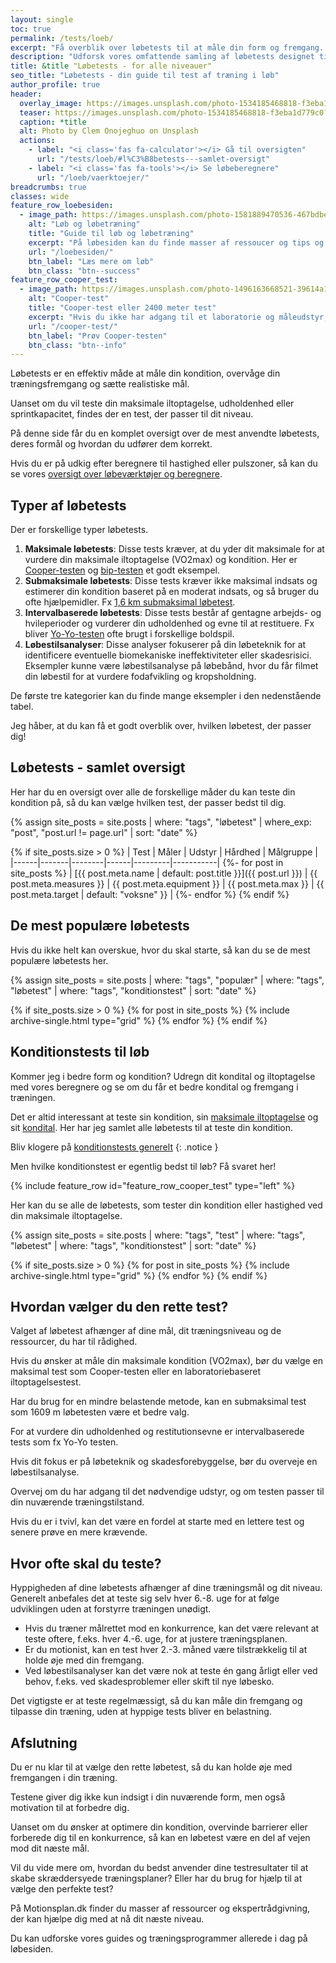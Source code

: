 ```yaml
---
layout: single
toc: true
permalink: /tests/loeb/
excerpt: "Få overblik over løbetests til at måle din form og fremgang. Find den rette test til dit niveau og optimer din træning med præcise målinger."
description: "Udforsk vores omfattende samling af løbetests designet til at vurdere din kondition og spore dine træningsfremskridt. Find den rette test for dit niveau og dine mål."
title: &title "Løbetests - for alle niveauer"
seo_title: "Løbetests - din guide til test af træning i løb"
author_profile: true
header:
  overlay_image: https://images.unsplash.com/photo-1534185468818-f3eba1d779c0?ixlib=rb-4.0.3&ixid=M3wxMjA3fDB8MHxwaG90by1wYWdlfHx8fGVufDB8fHx8fA%3D%3D&auto=format&fit=crop&h=630&w=1200&q=60
  teaser: https://images.unsplash.com/photo-1534185468818-f3eba1d779c0?ixlib=rb-4.0.3&ixid=M3wxMjA3fDB8MHxwaG90by1wYWdlfHx8fGVufDB8fHx8fA%3D%3D&auto=format&fit=crop&h=300&w=400&q=10
  caption: *title
  alt: Photo by Clem Onojeghuo on Unsplash
  actions:
    - label: "<i class='fas fa-calculator'></i> Gå til oversigten"
      url: "/tests/loeb/#l%C3%B8betests---samlet-oversigt"
    - label: "<i class='fas fa-tools'></i> Se løbeberegnere"
      url: "/loeb/vaerktoejer/"
breadcrumbs: true
classes: wide
feature_row_loebesiden:
  - image_path: https://images.unsplash.com/photo-1581889470536-467bdbe30cd0?ixlib=rb-1.2.1&ixid=eyJhcHBfaWQiOjEyMDd9&auto=format&fit=crop&h=300&w=400&q=10
    alt: "Løb og løbetræning"
    title: "Guide til løb og løbetræning"
    excerpt: "På løbesiden kan du finde masser af ressoucer og tips og tricks fra eksperter på, hvordan du kan planlægge din løbetræning, så du får resultater."
    url: "/loebesiden/"
    btn_label: "Læs mere om løb"
    btn_class: "btn--success"
feature_row_cooper_test:
  - image_path: https://images.unsplash.com/photo-1496163668521-39614a16b23f?ixlib=rb-1.2.1&ixid=MnwxMjA3fDB8MHxwaG90by1wYWdlfHx8fGVufDB8fHx8&auto=format&fit=crop&h=300&w=400&q=10
    alt: "Cooper-test"
    title: "Cooper-test eller 2400 meter test"
    excerpt: "Hvis du ikke har adgang til et laboratorie og måleudstyr, så er Coopers 12 minutters løbetest eller [2400 meter testen](/kondital-2400-meter/) et rigtig godt bud på en maksimal konditionstest. Du kan også vælge [bib-testen](/kondital-2400-meter/), som er let at udføre på begrænset plads."
    url: "/cooper-test/"
    btn_label: "Prøv Cooper-testen"
    btn_class: "btn--info"
---
```


Løbetests er en effektiv måde at måle din kondition, overvåge din træningsfremgang og sætte realistiske mål.

Uanset om du vil teste din maksimale iltoptagelse, udholdenhed eller sprintkapacitet, findes der en test, der passer til dit niveau.

På denne side får du en komplet oversigt over de mest anvendte løbetests, deres formål og hvordan du udfører dem korrekt.

Hvis du er på udkig efter beregnere til hastighed eller pulszoner, så kan du se vores [oversigt over løbeværktøjer og beregnere](/loeb/vaerktoejer/).

## Typer af løbetests

Der er forskellige typer løbetests.

1. **Maksimale løbetests**: Disse tests kræver, at du yder dit maksimale for at vurdere din maksimale iltoptagelse (VO2max) og kondition. Her er [Cooper-testen](/cooper-test/)  og [bip-testen](/bip-test/) et godt eksempel.
2. **Submaksimale løbetests**: Disse tests kræver ikke maksimal indsats og estimerer din kondition baseret på en moderat indsats, og så bruger du ofte hjælpemidler. Fx [1,6 km submaksimal løbetest](/submaximal-jogging-test-vo2/).
3. **Intervalbaserede løbetests**: Disse tests består af gentagne arbejds- og hvileperioder og vurderer din udholdenhed og evne til at restituere. Fx bliver [Yo-Yo-testen](/yoyo-test/) ofte brugt i forskellige boldspil.
4. **Løbestilsanalyser**: Disse analyser fokuserer på din løbeteknik for at identificere eventuelle biomekaniske ineffektiviteter eller skadesrisici. Eksempler kunne være løbestilsanalyse på løbebånd, hvor du får filmet din løbestil for at vurdere fodafvikling og kropsholdning.

De første tre kategorier kan du finde mange eksempler i den nedenstående tabel.

Jeg håber, at du kan få et godt overblik over, hvilken løbetest, der passer dig!

## Løbetests - samlet oversigt

Her har du en oversigt over alle de forskellige måder du kan teste din kondition på, så du kan vælge hvilken test, der passer bedst til dig.

{% assign site_posts = site.posts | where: "tags", "løbetest" | where_exp: "post", "post.url != page.url" | sort: "date" %}

{% if site_posts.size > 0 %}
| Test | Måler | Udstyr | Hårdhed | Målgruppe |
|------|-------|--------|------|---------|-----------|
  {%- for post in site_posts %}
| [{{ post.meta.name | default: post.title  }}]({{ post.url }}) | {{ post.meta.measures }} | {{ post.meta.equipment }} | {{ post.meta.max }} | {{ post.meta.target | default: "voksne" }} |
  {%- endfor %}
{% endif %}

## De mest populære løbetests

Hvis du ikke helt kan overskue, hvor du skal starte, så kan du se de mest populære løbetests her.

{% assign site_posts = site.posts | where: "tags", "populær" | where: "tags", "løbetest" | where: "tags", "konditionstest" | sort: "date" %}

<div class="feature__wrapper">

{% if site_posts.size > 0 %}
  {% for post in site_posts %}
    {% include archive-single.html type="grid" %}
  {% endfor %}
{% endif %}

</div>

## Konditionstests til løb

Kommer jeg i bedre form og kondition? Udregn dit kondital og iltoptagelse med vores beregnere og se om du får et bedre kondital og fremgang i træningen.

Det er altid interessant at teste sin kondition, sin [maksimale iltoptagelse](/maksimale-iltoptagelse-vo2max/) og sit [kondital](/kondital/). Her har jeg samlet alle løbetests til at teste din kondition.

Bliv klogere på [konditionstests generelt](/kondition/tests/)
{: .notice }

Men hvilke konditionstest er egentlig bedst til løb? Få svaret her!

{% include feature_row id="feature_row_cooper_test" type="left" %}

Her kan du se alle de løbetests, som tester din kondition eller hastighed ved din maksimale iltoptagelse.

{% assign site_posts = site.posts | where: "tags", "test" | where: "tags", "løbetest" | where: "tags", "konditionstest" | sort: "date" %}

<div class="feature__wrapper">

{% if site_posts.size > 0 %}
  {% for post in site_posts %}
    {% include archive-single.html type="grid" %}
  {% endfor %}
{% endif %}

</div>

## Hvordan vælger du den rette test?

Valget af løbetest afhænger af dine mål, dit træningsniveau og de ressourcer, du har til rådighed.

Hvis du ønsker at måle din maksimale kondition (VO2max), bør du vælge en maksimal test som Cooper-testen eller en laboratoriebaseret iltoptagelsestest.

Har du brug for en mindre belastende metode, kan en submaksimal test som 1609 m løbetesten være et bedre valg.

For at vurdere din udholdenhed og restitutionsevne er intervalbaserede tests som fx Yo-Yo testen.

Hvis dit fokus er på løbeteknik og skadesforebyggelse, bør du overveje en løbestilsanalyse.

Overvej om du har adgang til det nødvendige udstyr, og om testen passer til din nuværende træningstilstand.

Hvis du er i tvivl, kan det være en fordel at starte med en lettere test og senere prøve en mere krævende.

## Hvor ofte skal du teste?

Hyppigheden af dine løbetests afhænger af dine træningsmål og dit niveau. Generelt anbefales det at teste sig selv hver 6.-8. uge for at følge udviklingen uden at forstyrre træningen unødigt.

- Hvis du træner målrettet mod en konkurrence, kan det være relevant at teste oftere, f.eks. hver 4.-6. uge, for at justere træningsplanen.
- Er du motionist, kan en test hver 2.-3. måned være tilstrækkelig til at holde øje med din fremgang.
- Ved løbestilsanalyser kan det være nok at teste én gang årligt eller ved behov, f.eks. ved skadesproblemer eller skift til nye løbesko.

Det vigtigste er at teste regelmæssigt, så du kan måle din fremgang og tilpasse din træning, uden at hyppige tests bliver en belastning.

## Afslutning

Du er nu klar til at vælge den rette løbetest, så du kan holde øje med fremgangen i din træning.

Testene giver dig ikke kun indsigt i din nuværende form, men også motivation til at forbedre dig.

Uanset om du ønsker at optimere din kondition, overvinde barrierer eller forberede dig til en konkurrence, så kan en løbetest være en del af vejen mod dit næste mål.

Vil du vide mere om, hvordan du bedst anvender dine testresultater til at skabe skræddersyede træningsplaner? Eller har du brug for hjælp til at vælge den perfekte test? 

På Motionsplan.dk finder du masser af ressourcer og ekspertrådgivning, der kan hjælpe dig med at nå dit næste niveau.

Du kan udforske vores guides og træningsprogrammer allerede i dag på løbesiden.



